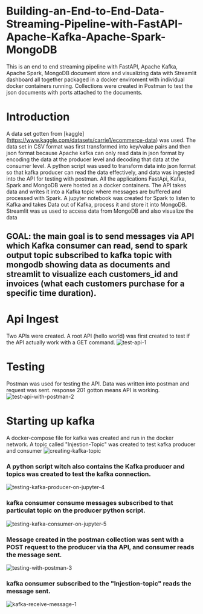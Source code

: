 # Building-an-End-to-End-Data-Streaming-Pipeline-with-FastAPI-Apache-Kafka-Apache-Spark-MongoDB
This is an end to end streaming pipeline with  FastAPI, Apache Kafka, Apache Spark, MongoDB document store and visualizing data with Streamlit dashboard all together packaged in a docker enviroment with individual docker containers running. Collections were created in Postman to test the json documents with ports attached to the documents.

# Introduction
A data set gotten from [kaggle] (https://www.kaggle.com/datasets/carrie1/ecommerce-data) was used. The data set in CSV format was first transformed into key/value pairs and then json format because Apache kafka can only read data in json format by encoding the data at the producer level and decoding that data at the consumer level. A python script was used to transform data into json format so that kafka producer can read the data effectively, and data was ingested into the API for testing with postman. All the applications FastApi, Kafka, Spark and MongoDB were hosted as a docker containers. The API takes data and writes it into a Kafka topic where messages are buffered and processed with Spark. A jupyter notebook was created for Spark to listen to Kafka and takes Data out of Kafka, process it and store it into MongoDB. Streamlit was us used to access data from MongoDB and also visualize the data
## GOAL: the main goal is to send messages via API which Kafka consumer can read, send to spark output topic subscribed to kafka topic with mongodb showing data as documents and streamlit to visualize each customers_id and invoices (what each customers purchase for a specific time duration).

# Api Ingest
Two APIs were created. A root API (hello world) was first created to test if the API actually work with a GET command.
![test-api-1](https://github.com/liltims77/Building-an-End-to-End-Data-Streaming-Pipeline-with-FastAPI-Apache-Kafka-Apache-Spark-MongoDB/assets/41475769/de63dd51-e066-48c3-beae-531b4d8f874d)

# Testing
Postman was used for testing the API. Data was written into postman and request was sent. response 201 gotton means API is working.
![test-api-with-postman-2](https://github.com/liltims77/Building-an-End-to-End-Data-Streaming-Pipeline-with-FastAPI-Apache-Kafka-Apache-Spark-MongoDB/assets/41475769/97bcd7bb-de5a-4f00-be3c-db4fd3809d61)

# Starting up kafka
A docker-compose file for kafka was created and run in the docker network. A topic called "Injestion-Topic" was created to test kafka producer and consumer 
![creating-kafka-topic](https://github.com/liltims77/Building-an-End-to-End-Data-Streaming-Pipeline-with-FastAPI-Apache-Kafka-Apache-Spark-MongoDB/assets/41475769/c2ddc898-e593-40cb-b035-45e52114b383)

### A python script witch also contains the Kafka producer and topics was created to test the kafka connection.
![testing-kafka-producer-on-jupyter-4](https://github.com/liltims77/Building-an-End-to-End-Data-Streaming-Pipeline-with-FastAPI-Apache-Kafka-Apache-Spark-MongoDB/assets/41475769/63046d7b-bbb1-4764-a024-a1d8730955f1)

### kafka consumer consume messages subscribed to that particulat topic on the producer python script.
![testing-kafka-consumer-on-jupyter-5](https://github.com/liltims77/Building-an-End-to-End-Data-Streaming-Pipeline-with-FastAPI-Apache-Kafka-Apache-Spark-MongoDB/assets/41475769/007741ae-2331-4a26-99ef-0e58e36f6694)

### Message created in the postman collection was sent with a POST request to the producer via tha API, and consumer reads the message sent.
![testing-with-postman-3](https://github.com/liltims77/Building-an-End-to-End-Data-Streaming-Pipeline-with-FastAPI-Apache-Kafka-Apache-Spark-MongoDB/assets/41475769/2f2840a8-9c41-4452-87d2-dfd9dd8f0b6e)

### kafka consumer subscribed to the "Injestion-topic" reads the message sent.
![kafka-receive-message-1](https://github.com/liltims77/Building-an-End-to-End-Data-Streaming-Pipeline-with-FastAPI-Apache-Kafka-Apache-Spark-MongoDB/assets/41475769/6a5c3810-ad75-4ce0-9adf-fd8e43425b2f)
